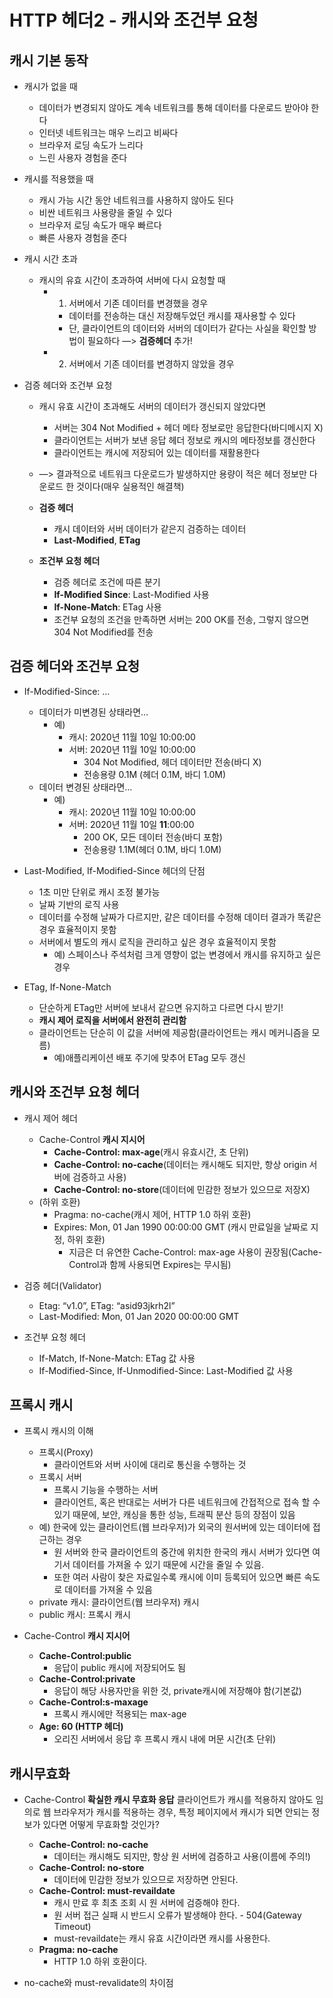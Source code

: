 # HTTP 헤더2 - 캐시와 조건부 요청
## 캐시 기본 동작
* 캐시가 없을 때
	* 데이터가 변경되지 않아도 계속 네트워크를 통해 데이터를 다운로드 받아야 한다
	* 인터넷 네트워크는 매우 느리고 비싸다
	* 브라우저 로딩 속도가 느리다
	* 느린 사용자 경험을 준다
* 캐시를 적용했을 때
	* 캐시 가능 시간 동안 네트워크를 사용하지 않아도 된다
	* 비싼 네트워크 사용량을 줄일 수 있다
	* 브라우저 로딩 속도가 매우 빠르다
	* 빠른 사용자 경험을 준다
	
* 캐시 시간 초과
	* 캐시의 유효 시간이 초과하여 서버에 다시 요청할 때
		* 1) 서버에서 기존 데이터를 변경했을 경우
			* 데이터를 전송하는 대신 저장해두었던 캐시를 재사용할 수 있다
			* 단, 클라이언트의 데이터와 서버의 데이터가 같다는 사실을 확인할 방법이 필요하다 —> **검증헤더** 추가!
		* 2) 서버에서 기존 데이터를 변경하지 않았을 경우

* 검증 헤더와 조건부 요청
	* 캐시 유효 시간이 초과해도 서버의 데이터가 갱신되지 않았다면
		* 서버는 304 Not Modified + 헤더 메타 정보로만 응답한다(바디메시지 X)
		* 클라이언트는 서버가 보낸 응답 헤더 정보로 캐시의 메타정보를 갱신한다
		* 클라이언트는 캐시에 저장되어 있는 데이터를 재활용한다
	* —> 결과적으로 네트워크 다운로드가 발생하지만 용량이 적은 헤더 정보만 다운로드 한 것이다(매우 실용적인 해결책)
	
	* **검증 헤더**  
		* 캐시 데이터와 서버 데이터가 같은지 검증하는 데이터
		* **Last-Modified**, **ETag**
	* **조건부 요청 헤더**
		* 검증 헤더로 조건에 따른 분기
		* **If-Modified Since**: Last-Modified 사용
		* **If-None-Match**: ETag 사용
		*  조건부 요청의 조건을 만족하면 서버는 200 OK를 전송, 그렇지 않으면 304 Not Modified를 전송 

## 검증 헤더와 조건부 요청
* If-Modified-Since: …
	* 데이터가 미변경된 상태라면…
		* 예)
			* 캐시: 2020년 11월 10일 10:00:00
			* 서버: 2020년 11월 10일 10:00:00
				* 304 Not Modified, 헤더 데이터만 전송(바디 X)
				* 전송용량 0.1M (헤더 0.1M, 바디 1.0M)
	* 데이터 변경된 상태라면… 
		* 예)
			* 캐시: 2020년 11월 10일 10:00:00
			* 서버: 2020년 11월 10일 **11**:00:00
				* 200 OK, 모든 데이터 전송(바디 포함)
				* 전송용량 1.1M(헤더 0.1M, 바디 1.0M)

* Last-Modified, If-Modified-Since 헤더의 단점
	* 1초 미만 단위로 캐시 조정 불가능
	* 날짜 기반의 로직 사용
	* 데이터를 수정해 날짜가 다르지만, 같은 데이터를 수정해 데이터 결과가 똑같은 경우 효율적이지 못함
	* 서버에서 별도의 캐시 로직을 관리하고 싶은 경우 효율적이지 못함
		* 예) 스페이스나 주석처럼 크게 영향이 없는 변경에서 캐시를 유지하고 싶은 경우

* ETag, If-None-Match
	* 단순하게 ETag만 서버에 보내서 같으면 유지하고 다르면 다시 받기!
	* **캐시 제어 로직을 서버에서 완전히 관리함**
	* 클라이언트는 단순히 이 값을 서버에 제공함(클라이언트는 캐시 메커니즘을 모름)
		* 예)애플리케이션 배포 주기에 맞추어 ETag 모두 갱신

## 캐시와 조건부 요청 헤더
* 캐시 제어 헤더
	* Cache-Control **캐시 지시어**
		* **Cache-Control: max-age**(캐시 유효시간, 초 단위)
		* **Cache-Control: no-cache**(데이터는 캐시해도 되지만, 항상 origin 서버에 검증하고 사용)
		* **Cache-Control: no-store**(데이터에 민감한 정보가 있으므로 저장X)
	* (하위 호환)
		* Pragma: no-cache(캐시 제어, HTTP 1.0 하위 호환)
		* Expires: Mon, 01 Jan 1990 00:00:00 GMT (캐시 만료일을 날짜로 지정, 하위 호환)
			* 지금은 더 유연한 Cache-Control: max-age 사용이 권장됨(Cache-Control과 함께 사용되면 Expires는 무시됨)

* 검증 헤더(Validator)
	* Etag: “v1.0”, ETag: “asid93jkrh2l”
	* Last-Modified: Mon, 01 Jan 2020 00:00:00 GMT

* 조건부 요청 헤더
	* If-Match, If-None-Match: ETag 값 사용
	* If-Modified-Since, If-Unmodified-Since: Last-Modified 값 사용

## 프록시 캐시
* 프록시 캐시의 이해
	* 프록시(Proxy)
		* 클라이언트와 서버 사이에 대리로 통신을 수행하는 것
	* 프록시 서버
		* 프록시 기능을 수행하는 서버
		* 클라이언트, 혹은 반대로는 서버가 다른 네트워크에 간접적으로 접속 할 수 있기 때문에, 보안, 캐싱을 통한 성능, 트래픽 분산 등의 장점이 있음
	* 예) 한국에 있는 클라이언트(웹 브라우저)가 외국의 원서버에 있는 데이터에 접근하는 경우 
		* 원 서버와 한국 클라이언트의 중간에 위치한 한국의 캐시 서버가 있다면 여기서 데이터를 가져올 수 있기 때문에 시간을 줄일 수 있음. 
		* 또한 여러 사람이 찾은 자료일수록 캐시에 이미 등록되어 있으면 빠른 속도로 데이터를 가져올 수 있음
	* private 캐시: 클라이언트(웹 브라우저) 캐시
	* public 캐시: 프록시 캐시 

* Cache-Control **캐시 지시어**
	* **Cache-Control:public**
		* 응답이 public 캐시에 저장되어도 됨
	* **Cache-Control:private**
		* 응답이 해당 사용자만을 위한 것, private캐시에 저장해야 함(기본값)
	* **Cache-Control:s-maxage**
		* 프록시 캐시에만 적용되는 max-age
	* **Age: 60 (HTTP 헤더)**
		* 오리진 서버에서 응답 후 프록시 캐시 내에 머문 시간(초 단위)

## 캐시무효화
* Cache-Control **확실한 캐시 무효화 응답**
클라이언트가 캐시를 적용하지 않아도 임의로 웹 브라우저가 캐시를 적용하는 경우, 특정 페이지에서 캐시가 되면 안되는 정보가 있다면 어떻게 무효화할 것인가?
	* **Cache-Control: no-cache**
		* 데이터는 캐시해도 되지만, 항상 원 서버에 검증하고 사용(이름에 주의!)
	* **Cache-Control: no-store**
		* 데이터에 민감한 정보가 있으므로 저장하면 안된다.
	* **Cache-Control: must-revaildate**
		* 캐시 만료 후 최초 조회 시 원 서버에 검증해야 한다.
		* 원 서버 접근 실패 시 반드시 오류가 발생해야 한다. - 504(Gateway Timeout)
		* must-revaildate는 캐시 유효 시간이라면 캐시를 사용한다.
	* **Pragma: no-cache**
		* HTTP 1.0 하위 호환이다.

* no-cache와 must-revalidate의 차이점
